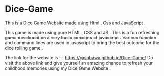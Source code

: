 # Dice-Game
This is a Dice Game Website made using Html , Css and JavaScript . 

This game is made using pure HTML , CSS and JS . This is a fun refreshing game developed on a very basic concepts of javascript . Various function and command lines 
are used in javascript to bring the best outcome for the dice rolling game . 

The link for the website is : - 
https://yashbawa.github.io/Dice-Game/
Do visit the above link and give yourself an amazing chance to refresh your childhood memories using my Dice Game Website . 
